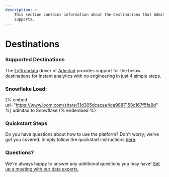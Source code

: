 ```yaml
---
description: >-
    This section contains information about the destinations that Admitad
    supports.
---
```


# Destinations

### Supported Destinations

The [Lyftrondata](https://www.lyftrondata.com/) driver of [Admitad](https://www.lyftrondata.com/integration/admitad/) provides support for the below destinations for instant analytics with no engineering in just 4 simple steps.

### Snowflake Load:

{% embed url="https://www.loom.com/share/11d305dcacee4ca9887158c167f5fa8d" %}
admitad to Snowflake
{% endembed %}

### Quickstart Steps

Do you have questions about how to use the platform? Don't worry; we've got you covered. Simply follow the quickstart instructions [here](../../../quickstart-steps.md).

### Questions? <a href="#questions" id="questions"></a>

We're always happy to answer any additional questions you may have! [Set up a meeting with our data experts.](https://www.lyftrondata.com/book-a-meeting/)
